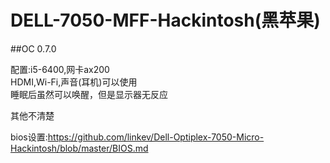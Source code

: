 # DELL-7050-MFF-Hackintosh(黑苹果)


##OC 0.7.0

配置:i5-6400,网卡ax200  
HDMI,Wi-Fi,声音(耳机)可以使用  
睡眠后虽然可以唤醒，但是显示器无反应

其他不清楚

bios设置:https://github.com/linkev/Dell-Optiplex-7050-Micro-Hackintosh/blob/master/BIOS.md

